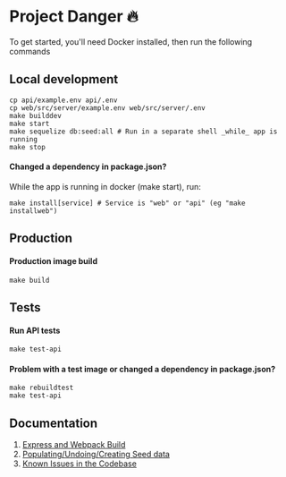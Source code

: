 # Project Danger 🔥

To get started, you'll need Docker installed, then run the following commands

## Local development
```
cp api/example.env api/.env
cp web/src/server/example.env web/src/server/.env
make builddev
make start
make sequelize db:seed:all # Run in a separate shell _while_ app is running
make stop
```

#### Changed a dependency in package.json?
While the app is running in docker (make start), run:
```
make install[service] # Service is "web" or "api" (eg "make installweb")
```

## Production
#### Production image build
`make build`

## Tests
#### Run API tests
`make test-api`

#### Problem with a test image or changed a dependency in package.json?
```
make rebuildtest
make test-api
```

## Documentation

1. [Express and Webpack Build](docs/Web.md)
2. [Populating/Undoing/Creating Seed data](docs/data.md)
3. [Known Issues in the Codebase](docs/Known-Issues.md)
